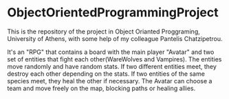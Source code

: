 # ObjectOrientedProgrammingProject

This is the repository of the project in Object Orianted Proggraming, University of Athens, with some help of my colleague Pantelis Chatzipetrou.

It's an "RPG" that contains a board with the main player "Avatar" and two set of entities that fight each other(WareWolves and Vampires).
The entities move randomly and have random stats. If two different entities meet, they destroy each other depending on the stats. If two entities of the same species meet, they heal the other if necessary. The Avatar can choose a team and move freely on the map, blocking paths or healing allies.  
